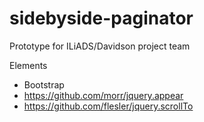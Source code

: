 # sidebyside-paginator
Prototype for ILiADS/Davidson project team

Elements
* Bootstrap
* https://github.com/morr/jquery.appear
* https://github.com/flesler/jquery.scrollTo
